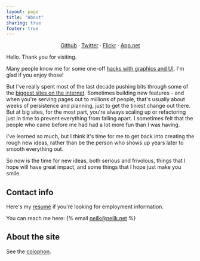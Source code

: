 ```yaml
---
layout: page
title: "About"
sharing: true
footer: true
---
```


<p style="text-align: center;">
<a href="https://github.com/neilk">Github</a> &middot;
 <a href="https://twitter.com/flipzagging">Twitter</a> &middot;
 <a href="https://secure.flickr.com/photos/brevity/">Flickr</a> &middot;
 <a href="https://alpha.app.net/neilk">App.net</a>
</p>

Hello. Thank you for visiting.

Many people know me for some one-off [hacks with graphics and UI](/blog/categories/hack/). I'm glad if you enjoy those!

But I've really spent most of the last decade pushing bits through
some of the [biggest sites on the internet](/resume/). Sometimes building 
new features - and when you're serving pages out to millions of people, that's 
usually about weeks of persistence and planning, just to get the tiniest change 
out there. But at big sites, for the most part, you're always scaling up or 
refactoring just in time to prevent everything from falling apart. I sometimes felt
that the people who came before me had had a lot more fun than I
was having.

I've learned so much, but I think it's time for me to get back into creating the rough new ideas,
rather than be the person who shows up years later to smooth everything out.

So now is the time for new ideas, both serious and frivolous, things that I hope
will have great impact, and some things that I hope just make you smile.


## Contact info

Here's my [resum&eacute;](/resume/) if you're looking for employment
information. 

You can reach me here: {% email neilk@neilk.net %}

## About the site

See the [colophon](/colophon/).
